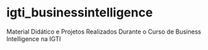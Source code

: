 # igti_businessintelligence
Material Didático e Projetos Realizados Durante o Curso de Business Intelligence na IGTI
